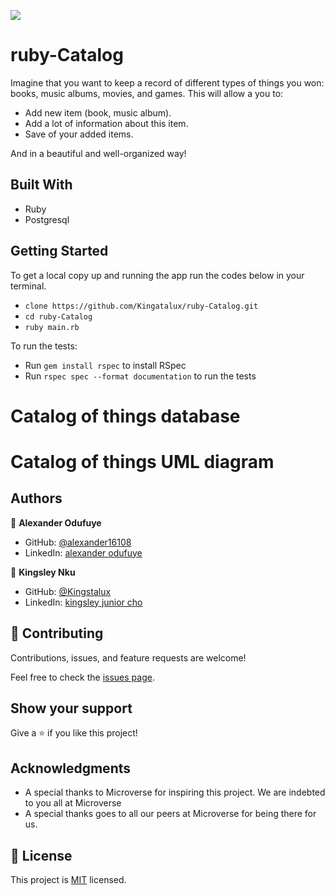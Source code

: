 ![](https://img.shields.io/badge/Microverse-blueviolet)

# ruby-Catalog



Imagine that you want to keep a record of different types of things you won: books, music albums, movies, and games. This  will allow a you to:

- Add new item  (book, music album).
- Add a lot of information about this item.
- Save of your added items.

And in a beautiful and well-organized way!

## Built With

- Ruby
- Postgresql
## Getting Started

To get a local copy up and running the app  run the codes below in your terminal.

- `clone https://github.com/Kingatalux/ruby-Catalog.git`
- `cd ruby-Catalog`
- `ruby main.rb`

To run the tests:
- Run `gem install rspec` to install RSpec
- Run `rspec spec --format documentation` to run the tests

# Catalog of things database


# Catalog of things UML diagram



## Authors

👤 **Alexander Odufuye**

- GitHub: [@alexander16108](https://github.com/alexander16108)
- LinkedIn: [alexander odufuye](https://www.linkedin.com/in/codingrex/)


👤 **Kingsley Nku**

- GitHub: [@Kingstalux](https://github.com/Kingstalux)
- LinkedIn: [kingsley junior cho](https://www.linkedin.com/in//)



## 🤝 Contributing

Contributions, issues, and feature requests are welcome!

Feel free to check the [issues page](https://github.com/kingstalux/ruby-Catalog/issues).

## Show your support

Give a ⭐️ if you like this project!

## Acknowledgments

- A special thanks to Microverse for inspiring this project. We are indebted to you all at Microverse
- A special thanks goes to all our peers at Microverse for being there for us.

## 📝 License

This project is [MIT](./MIT.md) licensed.
